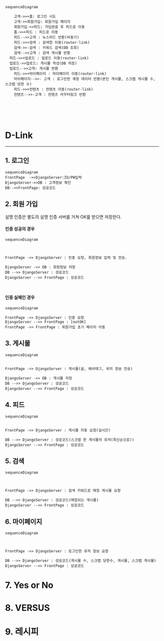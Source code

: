 ````mermaid
sequenceDiagram

	고객->>+홈: 로그인 시도
	고객->>회원가입: 회원가입 페이지 
	회원가입->>피드: 가입완료 후 피드로 이동
	홈->>+피드 : 피드로 이동 
	피드-->>고객 : 뉴스피드 반환(비동기)
	피드->>+검색 : 검색창 이동(router-link)
	검색->>-검색 : 키워드 검색(DB 조회)
	검색-->>고객 : 검색 게시물 반환
  피드->>+업로드 : 업로드 이동(router-link)
  업로드->>업로드: 게시물 작성(DB 저장)
  업로드-->>고객: 게시물 반환
	피드->>+마이페이지 : 마이페이지 이동(router-link)
	마이페이지-->>- 고객 : 로그인한 계정 데이터 반환(본인 게시물, 스크랩 게시물 수, 스크랩 당한 수) 
	피드->>+컨텐츠 : 컨텐츠 이동(router-link)
	컨텐츠-->>-고객 : 컨텐츠 라우터링크 반환
	





````

# D-Link

----



## 1. 로그인

```mermaid
sequenceDiagram
FrontPage  ->>DjangoServer:ID/PW입력
DjangoServer->>DB : 고객정보 확인
DB-->>FrontPage: 성공코드
```

## 2. 회원 가입

실명 인증은 별도의 실명 인증 서버를 거쳐 OK를 받으면 저장한다. 

#### 인증 성공의 경우

````mermaid
sequenceDiagram



FrontPage ->> DjangoServer : 인증 요청, 회원정보 입력 및 전송. 

DjangoServer ->> DB : 회원정보 저장
DB -->> DjangoServer : 성공코드
DjangoServer -->> FrontPage : 성공코드



````

#### 인증 실패인 경우

````mermaid
sequenceDiagram

FrontPage ->> DjangoServer : 인증 요청
DjangoServer -->> FrontPage : [notOK]
FrontPage ->> FrontPage : 회원가입 초기 페이지 이동
````

## 3. 게시물 

```mermaid
sequenceDiagram


FrontPage ->> DjangoServer : 게시물(글, 해쉬태그, 위치 정보 전송)

DjangoServer ->> DB : 게시물 저장
DB -->> DjangoServer : 성공코드
DjangoServer -->> FrontPage : 성공코드
```



## 4. 피드

```mermaid
sequenceDiagram


FrontPage ->> DjangoServer : 게시물 자동 요청(실시간) 

DB -->> DjangoServer : 성공코드(스크랩 한 게시물의 유저(최신순으로))
DjangoServer -->> FrontPage : 성공코드
```



## 5. 검색

```mermaid
sequenceDiagram



FrontPage ->> DjangoServer : 검색 키워드로 매칭 게시물 요청

DB -->> DjangoServer : 성공코드(매칭되는 게시물)
DjangoServer -->> FrontPage : 성공코드
```



## 6. 마이페이지

````mermaid
sequenceDiagram



FrontPage ->> DjangoServer : 로그인한 유저 정보 요청

DB -->> DjangoServer : 성공코드(게시물 수, 스크랩 당한수, 게시물, 스크랩 게시물)
DjangoServer -->> FrontPage : 성공코드
````





# 7. Yes or No



# 8. VERSUS



# 9. 레시피







